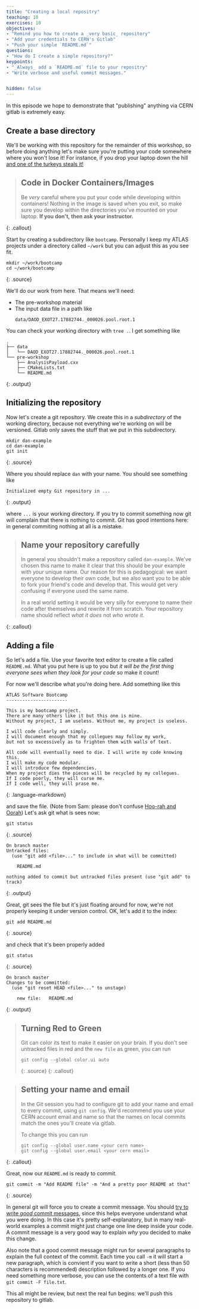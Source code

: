```yaml
---
title: "Creating a local repositry"
teaching: 10
exercises: 10
objectives:
- "Remind you how to create a _very basic_ repository"
- "Add your credentials to CERN's Gitlab"
- "Push your simple `README.md`"
questions:
- "How do I create a simple repository?"
keypoints:
- "_Always_ add a `README.md` file to your repositry"
- "Write verbose and useful commit messages."


hidden: false
---
```


In this episode we hope to demonstrate that "publishing" anything via
CERN gitlab is extremely easy.

## Create a base directory

We'll be working with this repository for the remainder of this
workshop, so before doing anything let's make sure you're putting your
code somewhere where you won't lose it! For instance, if you drop your laptop down the
hill [and one of the turkeys steals it!](https://www.youtube.com/watch?v=gR1nfWA-sEQ&feature=youtu.be)

> ## Code in Docker Containers/Images
>
> Be _very_ careful where you put your code while developing within
> containers! Nothing in the image is saved when you exit, so make sure you
> develop within the directories you've mounted on your laptop.
> **If you don't, then ask your instructor.**
>
{: .callout}

Start by creating a subdirectory like `bootcamp`. Personally
I keep my ATLAS projects under a directory called `~/work` but you can
adjust this as you see fit.

~~~
mkdir ~/work/bootcamp
cd ~/work/bootcamp
~~~
{: .source}

We'll do our work from here. That means we'll need:
- The pre-workshop material
- The input data file in a path like
  ~~~
  data/DAOD_EXOT27.17882744._000026.pool.root.1
  ~~~

You can check your working directory with `tree .`. I get something like

~~~
.
├── data
│   └── DAOD_EXOT27.17882744._000026.pool.root.1
└── pre-workshop
    ├── AnalysisPayload.cxx
    ├── CMakeLists.txt
    └── README.md
~~~
{: .output}

## Initializing the repository

Now let's create a git repository. We create this in a _subdirectory_
of the working directory, because not everything we're working on will
be versioned.  Gitlab only saves the stuff that we put in
this subdirectory.

~~~
mkdir dan-example
cd dan-example
git init
~~~
{: .source}

Where you should replace `dan` with your name. You should see
something like

~~~
Initialized empty Git repository in ...
~~~
{: .output}

where `...` is your working directory. If you try to commit something
now git will complain that there is nothing to commit. Git has good
intentions here: in general commiting nothing at all is a mistake.

> ## Name your repository carefully
>
> In general you shouldn't make a repository called `dan-example`. We've
> chosen this name to make it clear that this should be _your_ example with
> _your_ unique name. Our reason for this is pedagogical: we want everyone
> to develop their own code, but we also want you to be able to fork your
> friend's code and develop that. This would get very confusing if everyone
> used the same name.
>
> In a real world setting it would be very silly for everyone to name
> their code after themselves and rewrite it from scratch. Your repository
> name should reflect _what it does_ not _who wrote it_.
>
{: .callout}

## Adding a file

So let's add a file. Use your favorite text editor to create a file
called `README.md`. What you put here is up to you but _it will be the
first thing everyone sees when they look for your code_ so make it
count!

For now we'll describe what you're doing here. Add something like this

~~~
ATLAS Software Bootcamp
-----------------------

This is my bootcamp project.
There are many others like it but this one is mine.
Without my project, I am useless. Without me, my project is useless.

I will code clearly and simply.
I will document enough that my collegues may follow my work,
but not so excessively as to frighten them with walls of text.

All code will eventually need to die. I will write my code knowing this.
I will make my code modular.
I will introduce few dependencies.
When my project dies the pieces will be recycled by my collegues.
If I code poorly, they will curse me.
If I code well, they will prase me.
~~~
{: .language-markdown}

and save the file. (Note from Sam: please don't confuse [Hoo-rah and Oorah](https://www.hopeforthewarriors.org/newsroom/oorah-v-hoora/)) Let's ask git what is sees now:

~~~
git status
~~~
{: .source}

~~~
On branch master
Untracked files:
  (use "git add <file>..." to include in what will be committed)

	README.md

nothing added to commit but untracked files present (use "git add" to track)
~~~
{: .output}

Great, git sees the file but it's just floating around for now, we're not properly keeping it under version control. OK, let's add it to the index:

~~~
git add README.md
~~~
{: .source}

and check that it's been properly added

~~~
git status
~~~
{: .source}

~~~
On branch master
Changes to be committed:
  (use "git reset HEAD <file>..." to unstage)

	new file:   README.md
~~~
{: .output}

> ## Turning Red to Green
>
> Git can color its text to make it easier on your brain. If you don't
> see untracked files in red and the `new file` as green, you can run
> ~~~
> git config --global color.ui auto
> ~~~
> {: .source}
{: .callout}

> ## Setting your name and email
>
> In the Git session you had to configure git to add your name and
> email to every commit, using `git config`. We'd recommend you use your
> CERN account email and name so that the names on local commits match the
> ones you'll create via gitlab.
>
> To change this you can run
> ~~~
> git config --global user.name <your cern name>
> git config --global user.email <your cern email>
> ~~~
{: .callout}


Great, now our `README.md` is ready to commit.

~~~
git commit -m "Add README file" -m "And a pretty poor README at that"
~~~
{: .source}

In general git will force you to create a commit message. You should
[try to write _good_ commit messages][good],
since this helps everyone understand what you were doing. In this case
it's pretty self-explanatory, but in many real-world examples a commit
might just change one line deep inside your code. A commit message is
a very good way to explain _why_ you decided to make this change.

Also note that a good commit message might run for several paragraphs
to explain the full context of the commit.
Each time you call `-m` it will start a new paragraph, which is convient
if you want to write a short (less than 50 characters is recommended)
description followed by a longer one.
If you need something more verbose, you can use the contents of a text
file with `git commit -F file.txt`.

This all might be review, but next the real fun begins: we'll push
this repository to gitlab.

[good]: https://chris.beams.io/posts/git-commit/
